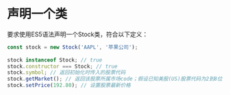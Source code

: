 # 声明一个类

要求使用ES5语法声明一个Stock类，符合以下定义：
```js
const stock = new Stock('AAPL', '苹果公司');
 
stock instanceof Stock; // true
stock.constructor === Stock; // true
stock.symbol; // 返回初始化时传入的股票代码
stock.getMarket(); // 返回该股票所属市场code；假设已知美股(US)股票代码为2到8位字母，港股(HK)为5位数字，沪深(A)为6位数字
stock.setPrice(192.80); // 设置股票最新价格
```



